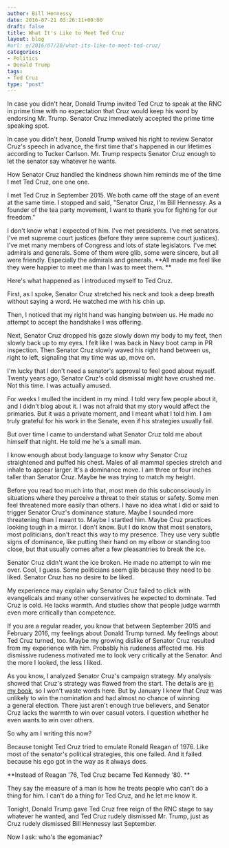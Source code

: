```yaml
---
author: Bill Hennessy
date: 2016-07-21 03:26:11+00:00
draft: false
title: What It's Like to Meet Ted Cruz
layout: blog
#url: e/2016/07/20/what-its-like-to-meet-ted-cruz/
categories:
- Politics
- Donald Trump
tags:
- Ted Cruz
type: "post"
---
```


In case you didn't hear, Donald Trump invited Ted Cruz to speak at the RNC in prime time with no expectation that Cruz would keep his word by endorsing Mr. Trump. Senator Cruz immediately accepted the prime time speaking spot.

In case you didn't hear, Donald Trump waived his right to review Senator Cruz's speech in advance, the first time that's happened in our lifetimes according to Tucker Carlson. Mr. Trump respects Senator Cruz enough to let the senator say whatever he wants.

How Senator Cruz handled the kindness shown him reminds me of the time I met Ted Cruz, one one one.

I met Ted Cruz in September 2015. We both came off the stage of an event at the same time. I stopped and said, "Senator Cruz, I'm Bill Hennessy. As a founder of the tea party movement, I want to thank you for fighting for our freedom."

I don't know what I expected of him. I've met presidents. I've met senators. I've met supreme court justices (before they were supreme court justices). I've met many members of Congress and lots of state legislators. I've met admirals and generals. Some of them were glib, some were sincere, but all were friendly. Especially the admirals and generals. **All made me feel like they were happier to meet me than I was to meet them. **

Here's what happened as I introduced myself to Ted Cruz.

First, as I spoke, Senator Cruz stretched his neck and took a deep breath without saying a word. He watched me with his chin up.

Then, I noticed that my right hand was hanging between us. He made no attempt to accept the handshake I was offering.

Next, Senator Cruz dropped his gaze slowly down my body to my feet, then slowly back up to my eyes. I felt like I was back in Navy boot camp in PR inspection. Then Senator Cruz slowly waved his right hand between us, right to left, signaling that my time was up, move on.

I'm lucky that I don't need a senator's approval to feel good about myself. Twenty years ago, Senator Cruz's cold dismissal might have crushed me. Not this time. I was actually amused.

For weeks I mulled the incident in my mind. I told very few people about it, and I didn't blog about it. I was not afraid that my story would affect the primaries. But it was a private moment, and I meant what I told him. I am truly grateful for his work in the Senate, even if his strategies usually fail.

But over time I came to understand what Senator Cruz told me about himself that night. He told me he's a small man.

I know enough about body language to know why Senator Cruz straightened and puffed his chest. Males of all mammal species stretch and inhale to appear larger. It's a dominance move. I am three or four inches taller than Senator Cruz. Maybe he was trying to match my height.

Before you read too much into that, most men do this subconsciously in situations where they perceive a threat to their status or safety. Some men feel threatened more easily than others. I have no idea what I did or said to trigger Senator Cruz's dominance stature. Maybe I sounded more threatening than I meant to. Maybe I startled him. Maybe Cruz practices looking tough in a mirror. I don't know. But I do know that most senators, most politicians, don't react this way to my presence. They use very subtle signs of dominance, like putting their hand on my elbow or standing too close, but that usually comes after a few pleasantries to break the ice.

Senator Cruz didn't want the ice broken. He made no attempt to win me over. Cool, I guess. Some politicians seem glib because they need to be liked. Senator Cruz has no desire to be liked.

My experience may explain why Senator Cruz failed to click with evangelicals and many other conservatives he expected to dominate. Ted Cruz is cold. He lacks warmth. And studies show that people judge warmth even more critically than competence.

If you are a regular reader, you know that between September 2015 and February 2016, my feelings about Donald Trump turned. My feelings about Ted Cruz turned, too. Maybe my growing dislike of Senator Cruz resulted from my experience with him. Probably his rudeness affected me. His dismissive rudeness motivated me to look very critically at the Senator. And the more I looked, the less I liked.

As you know, I analyzed Senator Cruz's campaign strategy. My analysis showed that Cruz's strategy was flawed from the start. The details are [in my book](https://hennessysview.com/turning-on-trump/), so I won't waste words here. But by January I knew that Cruz was unlikely to win the nomination and had almost no chance of winning a general election. There just aren't enough true believers, and Senator Cruz lacks the warmth to win over casual voters. I question whether he even wants to win over others.

So why am I writing this now?

Because tonight Ted Cruz tried to emulate Ronald Reagan of 1976. Like most of the senator's political strategies, this one failed. And it failed because his ego got in the way as it always does.

**Instead of Reagan '76, Ted Cruz became Ted Kennedy '80. **

They say the measure of a man is how he treats people who can't do a thing for him. I can't do a thing for Ted Cruz, and he let me know it.

Tonight, Donald Trump gave Ted Cruz free reign of the RNC stage to say whatever he wanted, and Ted Cruz rudely dismissed Mr. Trump, just as Cruz rudely dismissed Bill Hennessy last September.

Now I ask: who's the egomaniac?
